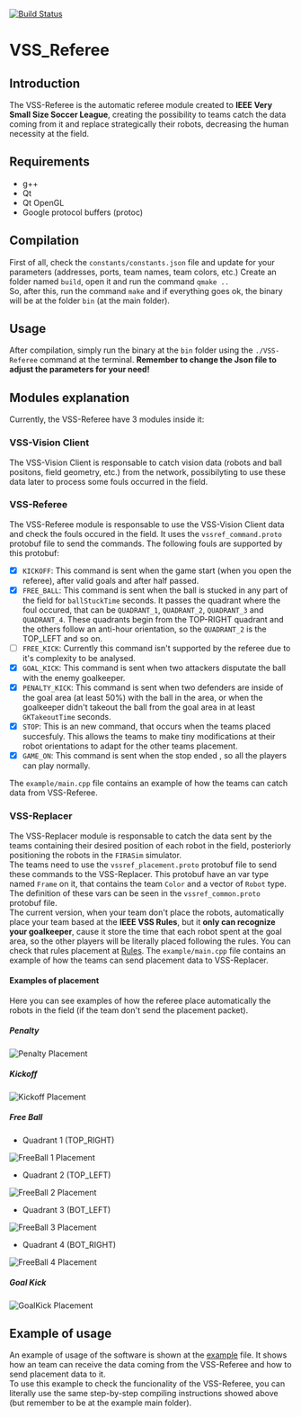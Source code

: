 [![Build Status](https://travis-ci.com/MaracatronicsRobotics/VSSReferee.svg)](https://travis-ci.com/MaracatronicsRobotics/VSSReferee)

# VSS_Referee

## Introduction
The VSS-Referee is the automatic referee module created to **IEEE Very Small Size Soccer League**, creating the possibility to teams catch the data coming from it and replace strategically their robots, decreasing the human necessity at the field.

## Requirements
 * g++
 * Qt
 * Qt OpenGL
 * Google protocol buffers (protoc)
 
## Compilation
First of all, check the `constants/constants.json` file and update for your parameters (addresses, ports, team names, team colors, etc.)
Create an folder named `build`, open it and run the command `qmake ..`  
So, after this, run the command `make` and if everything goes ok, the binary will be at the folder `bin` (at the main folder).  

## Usage
After compilation, simply run the binary at the `bin` folder using the `./VSS-Referee` command at the terminal. 
**Remember to change the Json file to adjust the parameters for your need!**

## Modules explanation
Currently, the VSS-Referee have 3 modules inside it:  

### VSS-Vision Client
The VSS-Vision Client is responsable to catch vision data (robots and ball positons, field geometry, etc.) from the network, possibilyting to use these data later to process some fouls occurred in the field.

### VSS-Referee
The VSS-Referee module is responsable to use the VSS-Vision Client data and check the fouls occured in the field. 
It uses the `vssref_command.proto` protobuf file to send the commands. The following fouls are supported by this protobuf:
- [x] `KICKOFF`: This command is sent when the game start (when you open the referee), after valid goals and after half passed.
- [x] `FREE_BALL`: This command is sent when the ball is stucked in any part of the field for `ballStuckTime` seconds. It passes the quadrant where the foul occured, that can be `QUADRANT_1`, `QUADRANT_2`, `QUADRANT_3` and `QUADRANT_4`. These quadrants begin from the TOP-RIGHT quadrant and the others follow an anti-hour orientation, so the `QUADRANT_2` is the TOP_LEFT and so on.
- [ ] `FREE_KICK`: Currently this command isn't supported by the referee due to it's complexity to be analysed.
- [x] `GOAL_KICK`: This command is sent when two attackers disputate the ball with the enemy goalkeeper.
- [x] `PENALTY_KICK`: This command is sent when two defenders are inside of the goal area (at least 50%) with the ball in the area, or when the goalkeeper didn't takeout the ball from the goal area in at least `GKTakeoutTime` seconds.
- [x] `STOP`: This is an new command, that occurs when the teams placed succesfuly. This allows the teams to make tiny modifications at their robot orientations to adapt for the other teams placement.
- [x] `GAME_ON`: This command is sent when the stop ended , so all the players can play normally.

The `example/main.cpp` file contains an example of how the teams can catch data from VSS-Referee.  

### VSS-Replacer
The VSS-Replacer module is responsable to catch the data sent by the teams containing their desired position of each robot in the field, posteriorly positioning the robots in the `FIRASim` simulator.  
The teams need to use the `vssref_placement.proto` protobuf file to send these commands to the VSS-Replacer. This protobuf have an var type named `Frame` on it, that contains the team `Color` and a vector of `Robot` type. The definition of these vars can be seen in the `vssref_common.proto` protobuf file.  
The current version, when your team don't place the robots, automatically place your team based at the **IEEE VSS Rules**, but it **only can recognize your goalkeeper**, cause it store the time that each robot spent at the goal area, so the other players will be literally placed following the rules. You can check that rules placement at [Rules](http://200.145.27.208/cbr/wp-content/uploads/2020/07/vssRegras_Portugues.pdf).
The `example/main.cpp` file contains an example of how the teams can send placement data to VSS-Replacer.  

#### Examples of placement
Here you can see examples of how the referee place automatically the robots in the field (if the team don't send the placement packet).
##### Penalty

![Penalty Placement](https://github.com/MaracatronicsRobotics/VSSReferee/blob/master/resources/Penalty.jpeg)
##### Kickoff

![Kickoff Placement](https://github.com/MaracatronicsRobotics/VSSReferee/blob/master/resources/Kickoff.jpeg)
##### Free Ball
- Quadrant 1 (TOP_RIGHT)

![FreeBall 1 Placement](https://github.com/MaracatronicsRobotics/VSSReferee/blob/master/resources/FreeBall_TOPRIGHT.jpeg)
- Quadrant 2 (TOP_LEFT)

![FreeBall 2 Placement](https://github.com/MaracatronicsRobotics/VSSReferee/blob/master/resources/FreeBall_TOPLEFT.jpeg)
- Quadrant 3 (BOT_LEFT)

![FreeBall 3 Placement](https://github.com/MaracatronicsRobotics/VSSReferee/blob/master/resources/FreeBall_BOTLEFT.jpeg)
- Quadrant 4 (BOT_RIGHT)

![FreeBall 4 Placement](https://github.com/MaracatronicsRobotics/VSSReferee/blob/master/resources/FreeBall_BOTRIGHT.jpeg)
##### Goal Kick

![GoalKick Placement](https://github.com/MaracatronicsRobotics/VSSReferee/blob/master/resources/GoalKick.jpeg)
## Example of usage
An example of usage of the software is shown at the [example](https://github.com/zsmn/vss_referee/blob/master/example/main.cpp) file. It shows how an team can receive the data coming from the VSS-Referee and how to send placement data to it.  
To use this example to check the funcionality of the VSS-Referee, you can literally use the same step-by-step compiling instructions showed above (but remember to be at the example main folder).  
